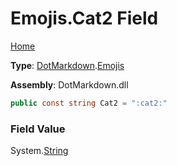 # Emojis\.Cat2 Field

[Home](../../../README.md)

**Type**: [DotMarkdown](../../README.md)\.[Emojis](../README.md)

**Assembly**: DotMarkdown\.dll

```csharp
public const string Cat2 = ":cat2:"
```

### Field Value

System\.[String](https://docs.microsoft.com/en-us/dotnet/api/system.string)
